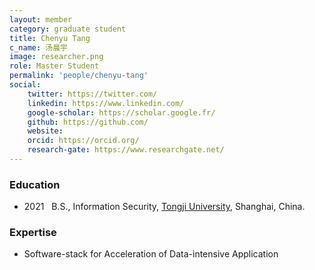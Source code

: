 ```yaml
---
layout: member
category: graduate student
title: Chenyu Tang
c_name: 汤晨宇
image: researcher.png
role: Master Student
permalink: 'people/chenyu-tang'
social:
    twitter: https://twitter.com/
    linkedin: https://www.linkedin.com/
    google-scholar: https://scholar.google.fr/
    github: https://github.com/
    website:
    orcid: https://orcid.org/
    research-gate: https://www.researchgate.net/
---
```



### <i class="fas fa-graduation-cap"></i> Education
- 2021 &nbsp; B.S., Information Security, [Tongji University](https://www.seu.edu.cn/english/), Shanghai, China.




### Expertise
- Software-stack for Acceleration of Data-intensive Application